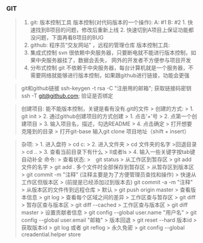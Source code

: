 ### GIT
> 1. git: 版本控制工具
>   版本控制(对代码版本的一个操作): 
>    A: #1
>    B: #2
>        1. 快速找到B项目的问题，修改后重新上线
>        2. 快速切到A项目上保证功能都没问题，下面再看B项目的BUG
> 2. github: 程序员“交友网站” ，远程的管理仓库
> 版本控制工具: 
>   1. 集成式控制
>     svn 很依赖中央服务器，只要断电就不能进行版本控制，如果中央服务器挂了，数据会丢失， 网外的开发者不方便参与项目开发
>   2. 分布式控制
>     git 不依赖于中央服务器，每台计算机就是一个服务器，不需要网络就能够进行版本控制，如果跟github进行链接，功能会更强

> git和github链接
> ssh-keygen -t rsa -C "注册用的邮箱"; 获取链接码密钥
> ssh -T git@github.com; 验证是否绑定

> 创建项目:
>   能不能版本控制，关键是看有没有.git的文件
        > 创建的方式: 
            > 1. git init
            > 2. 通过github创建项目的方式创建
                > 1. 点击'+'号
                > 2. 点第一个创建项目
                > 3. 输入项目名，描述，勾选README
                > 4. 点击确定
                > 打开想要克隆到的目录
                > 打开git-base 输入git clone 项目地址（shift + insert）

> 杂项: 
    > 1. 进入盘符
            > cd c:
    > 2. 进入文件夹
            > cd 文件夹的名字
        >回退目录
            > cd ..
    > 3. 查看当前目录下有什么
            > ll或者ls
    > 4. 输入一些关键字按tab键自动补全
> 命令:
    > 查看状态:
        >　git status
    > 从工作区到暂存区
        > git add 文件的名字
        > git add . 多个文件时全部保存到暂存区
    > 从暂存区到版本区
        > git commit -m "注释" (注释主要是为了方便管理员查找和操作)
    > 快速从工作区但版本区
        > (前提是已经添加过到版本去) git commit -a -m "注释"
    > 从版本区的文件传到远程仓库
        > 默认
            > git push origin master
    > 查看版本信息
        > git log
    > 查看每个区域之间的差异
        > 工作区查与暂存区
            > git diff
        > 暂存区查与版本区
            > git diff --cached
        > 工作区查与版本区
            > git diff master
    > 设置贡献者信息
        > git config --global user.name "用户名"
        > git config --global user.email "邮箱"
    > 版本回退
        > git reset --hard 版本id
        > 获取版本id
            > git log 或者 git reflog
    > 永久免密
        > git config --global creadential.helper store
